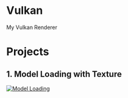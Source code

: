 # Vulkan
  My Vulkan Renderer
  
# Projects

## 1. Model Loading with Texture

[         ![Model Loading](Gifs/Vulkan___Model_Loading.gif)](https://youtu.be/W6YLzFhfPsc "Model Loading")


